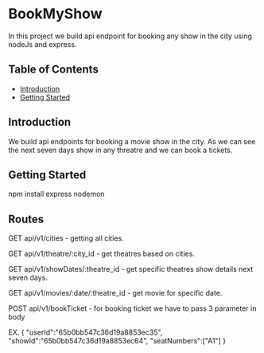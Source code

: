 # BookMyShow

In this project we build api endpoint for booking any show in the city using nodeJs and express.

## Table of Contents

- [Introduction](#introduction)
- [Getting Started](#getting-started)

## Introduction

We build api endpoints for booking a movie show in the city. As we can see the next seven days show in any threatre and we can book a tickets.

## Getting Started

npm install express nodemon

## Routes

GET api/v1/cities - getting all cities.

GET api/v1/theatre/:city_id - get theatres based on cities.

GET api/v1/showDates/:theatre_id - get specific theatres show details next seven days.

GET api/v1/movies/:date/:theatre_id - get movie for specific date.

POST api/v1/bookTicket - for booking ticket we have to pass 3 parameter in body 

EX. {
    "userId":"65b0bb547c36d19a8853ec35",
    "showId":"65b0bb547c36d19a8853ec64",
    "seatNumbers":["A1"]
}
